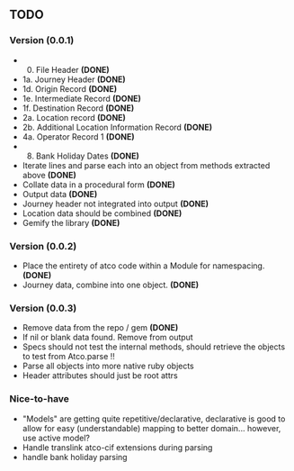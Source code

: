 ## TODO

### Version (0.0.1)

* 0. File Header **(DONE)**
* 1a. Journey Header **(DONE)**
* 1d. Origin Record **(DONE)**
* 1e. Intermediate Record **(DONE)**
* 1f. Destination Record **(DONE)**
* 2a. Location record **(DONE)**
* 2b. Additional Location Information Record **(DONE)**
* 4a. Operator Record 1 **(DONE)**
* 8. Bank Holiday Dates **(DONE)**
* Iterate lines and parse each into an object from methods extracted above **(DONE)**
* Collate data in a procedural form **(DONE)**
* Output data **(DONE)**
* Journey header not integrated into output **(DONE)**
* Location data should be combined **(DONE)**
* Gemify the library **(DONE)**

### Version (0.0.2)

* Place the entirety of atco code within a Module for namespacing. **(DONE)**
* Journey data, combine into one object. **(DONE)**

### Version (0.0.3)

* Remove data from the repo / gem **(DONE)**
* If nil or blank data found. Remove from output
* Specs should not test the internal methods, should retrieve the objects to test from Atco.parse !!
* Parse all objects into more native ruby objects
* Header attributes should just be root attrs

### Nice-to-have

* "Models" are getting quite repetitive/declarative, declarative is good to allow for easy (understandable) mapping to better domain... however, use active model?
* Handle translink atco-cif extensions during parsing
* handle bank holiday parsing